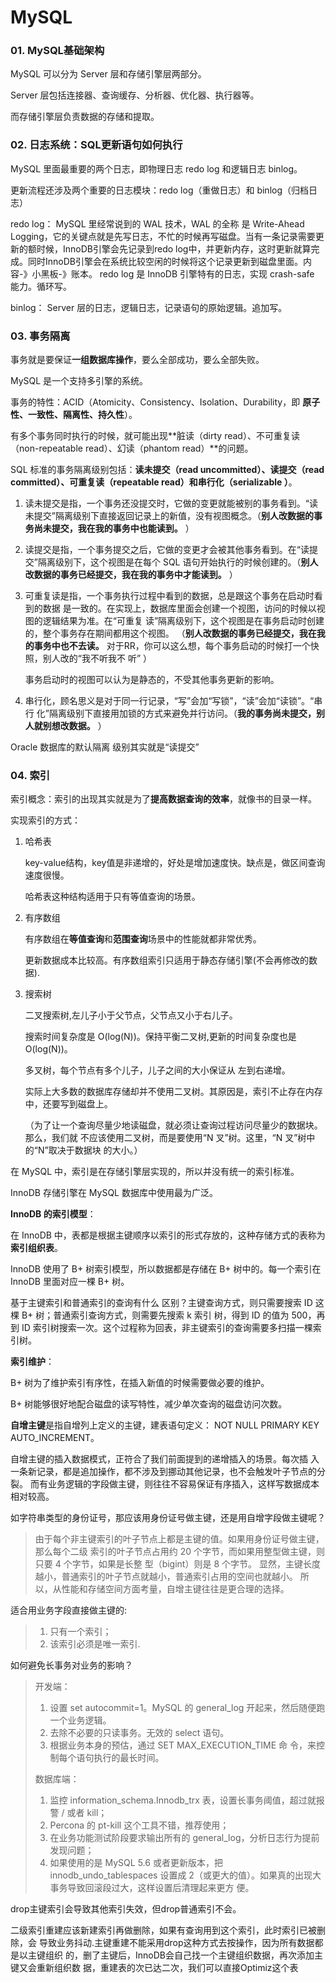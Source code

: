 # MySQL

### 01. MySQL基础架构

MySQL 可以分为 Server 层和存储引擎层两部分。

Server 层包括连接器、查询缓存、分析器、优化器、执行器等。

而存储引擎层负责数据的存储和提取。

### 02. 日志系统：SQL更新语句如何执行

 MySQL 里面最重要的两个日志，即物理日志 redo log 和逻辑日志 binlog。

更新流程还涉及两个重要的日志模块：redo log（重做日志）和 binlog（归档日志）

redo log： MySQL 里经常说到的 WAL 技术，WAL 的全称 是 Write-Ahead Logging，它的关键点就是先写日志，不忙的时候再写磁盘。当有一条记录需要更新的额时候，InnoDB引擎会先记录到redo log中，并更新内存，这时更新就算完成。同时InnoDB引擎会在系统比较空闲的时候将这个记录更新到磁盘里面。内容-》小黑板-》账本。 redo log 是 InnoDB 引擎特有的日志，实现 crash-safe 能力。循环写。

binlog： Server 层的日志，逻辑日志，记录语句的原始逻辑。追加写。

### 03. 事务隔离

事务就是要保证**一组数据库操作**，要么全部成功，要么全部失败。

MySQL 是一个支持多引擎的系统。

 事务的特性：ACID（Atomicity、Consistency、Isolation、Durability，即 **原子性、一致性、隔离性、持久性**）。

有多个事务同时执行的时候，就可能出现**脏读（dirty read）、不可重复读 （non-repeatable read）、幻读（phantom read）**的问题。

SQL 标准的事务隔离级别包括：**读未提交（read uncommitted）、读提交（read committed）、可重复读（repeatable read）和串行化（serializable ）**。

1. 读未提交是指，一个事务还没提交时，它做的变更就能被别的事务看到。“读未提交”隔离级别下直接返回记录上的新值，没有视图概念。（**别人改数据的事务尚未提交，我在我的事务中也能读到。** ）

2. 读提交是指，一个事务提交之后，它做的变更才会被其他事务看到。在“读提交”隔离级别下，这个视图是在每个 SQL 语句开始执行的时候创建的。（**别人改数据的事务已经提交，我在我的事务中才能读到。** ）

3. 可重复读是指，一个事务执行过程中看到的数据，总是跟这个事务在启动时看到的数据 是一致的。在实现上，数据库里面会创建一个视图，访问的时候以视图的逻辑结果为准。在“可重复 读”隔离级别下，这个视图是在事务启动时创建的，整个事务存在期间都用这个视图。 （**别人改数据的事务已经提交，我在我的事务中也不去读。** 对于RR，你可以这么想，每个事务启动的时候打一个快照，别人改的“我不听我不 听” ）

   事务启动时的视图可以认为是静态的，不受其他事务更新的影响。

4. 串行化，顾名思义是对于同一行记录，“写”会加“写锁”，“读”会加“读锁”。“串行 化”隔离级别下直接用加锁的方式来避免并行访问。（**我的事务尚未提交，别人就别想改数据。** ）

Oracle 数据库的默认隔离 级别其实就是“读提交”

### 04. 索引

索引概念：索引的出现其实就是为了**提高数据查询的效率**，就像书的目录一样。

实现索引的方式：

1. 哈希表 

   key-value结构，key值是非递增的，好处是增加速度快。缺点是，做区间查询速度很慢。

   哈希表这种结构适用于只有等值查询的场景。

2. 有序数组

   有序数组在**等值查询**和**范围查询**场景中的性能就都非常优秀。

   更新数据成本比较高。有序数组索引只适用于静态存储引擎(不会再修改的数据).

3. 搜索树

   二叉搜索树,左儿子小于父节点，父节点又小于右儿子。

   搜索时间复杂度是 O(log(N))。保持平衡二叉树,更新的时间复杂度也是 O(log(N))。

   多叉树，每个节点有多个儿子，儿子之间的大小保证从 左到右递增。

   实际上大多数的数据库存储却并不使用二叉树。其原因是，索引不止存在内存中，还要写到磁盘上。

   （为了让一个查询尽量少地读磁盘，就必须让查询过程访问尽量少的数据块。那么，我们就 不应该使用二叉树，而是要使用“N 叉”树。这里，“N 叉”树中的“N”取决于数据块 的大小。）

在 MySQL 中，索引是在存储引擎层实现的，所以并没有统一的索引标准。 

InnoDB 存储引擎在 MySQL 数据库中使用最为广泛。

**InnoDB 的索引模型**：

在 InnoDB 中，表都是根据主键顺序以索引的形式存放的，这种存储方式的表称为**索引组织表**。

InnoDB 使用了 B+ 树索引模型，所以数据都是存储在 B+ 树中的。每一个索引在 InnoDB 里面对应一棵 B+ 树。

基于主键索引和普通索引的查询有什么 区别？主键查询方式，则只需要搜索 ID 这棵 B+ 树；普通索引查询方式，则需要先搜索 k 索引 树，得到 ID 的值为 500，再到 ID 索引树搜索一次。这个过程称为回表，非主键索引的查询需要多扫描一棵索引树。

**索引维护**：

B+ 树为了维护索引有序性，在插入新值的时候需要做必要的维护。

B+ 树能够很好地配合磁盘的读写特性，减少单次查询的磁盘访问次数。

**自增主键**是指自增列上定义的主键，建表语句定义： NOT NULL PRIMARY KEY AUTO_INCREMENT。

自增主键的插入数据模式，正符合了我们前面提到的递增插入的场景。每次插 入一条新记录，都是追加操作，都不涉及到挪动其他记录，也不会触发叶子节点的分裂。
而有业务逻辑的字段做主键，则往往不容易保证有序插入，这样写数据成本相对较高。

如字符串类型的身份证号，那应该用身份证号做主键，还是用自增字段做主键呢？

> 由于每个非主键索引的叶子节点上都是主键的值。如果用身份证号做主键，那么每个二级 索引的叶子节点占用约 20 个字节，而如果用整型做主键，则只要 4 个字节，如果是长整 型（bigint）则是 8 个字节。
> 显然，主键长度越小，普通索引的叶子节点就越小，普通索引占用的空间也就越小。
> 所以，从性能和存储空间方面考量，自增主键往往是更合理的选择。

适合用业务字段直接做主键的: 

> 1. 只有一个索引；
> 2.  该索引必须是唯一索引.

如何避免长事务对业务的影响？

> 开发端：
>
> 1. 设置 set autocommit=1。MySQL 的 general_log 开起来，然后随便跑一个业务逻辑。
> 2. 去除不必要的只读事务。无效的 select 语句。
> 3. 根据业务本身的预估，通过 SET MAX_EXECUTION_TIME 命 令，来控制每个语句执行的最长时间。
>
> 数据库端：
>
> 1.  监控 information_schema.Innodb_trx 表，设置长事务阈值，超过就报警 / 或者 kill； 
> 2.  Percona 的 pt-kill 这个工具不错，推荐使用； 
> 3.  在业务功能测试阶段要求输出所有的 general_log，分析日志行为提前发现问题；
> 4. 如果使用的是 MySQL 5.6 或者更新版本，把 innodb_undo_tablespaces 设置成 2（或更大的值）。如果真的出现大事务导致回滚段过大，这样设置后清理起来更方 便。

drop主键索引会导致其他索引失效，但drop普通索引不会。 

二级索引重建应该新建索引再做删除，如果有查询用到这个索引，此时索引已被删除，会 导致业务抖动.主键重建不能采用drop这种方式去按操作，因为所有数据都是以主键组织 的，删了主键后，InnoDB会自己找一个主键组织数据，再次添加主键又会重新组织数 据，重建表的次已达二次，我们可以直接Optimiz这个表























